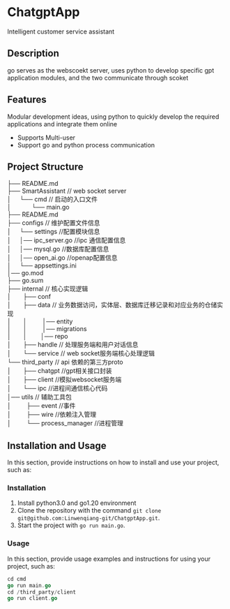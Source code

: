 # ChatgptApp
Intelligent customer service assistant

## Description

go serves as the webscoekt server, uses python to develop specific gpt application modules, and the two communicate through scoket

## Features

Modular development ideas, using python to quickly develop the required applications and integrate them online

- Supports Multi-user
- Support go and python process communication


## Project Structure
  
├── README.md  
├── SmartAssistant  // web socket server  
│&nbsp;&nbsp;&nbsp;&nbsp;&nbsp;└── cmd // 启动的入口文件   
│&nbsp;&nbsp;&nbsp;&nbsp;&nbsp;&nbsp;&nbsp;&nbsp;&nbsp;&nbsp;&nbsp;&nbsp;└── main.go         
├── README.md   
├── configs  // 维护配置文件信息  
│	&nbsp;&nbsp;&nbsp;&nbsp;└── settings //配置模块信息  
│&nbsp;&nbsp;&nbsp;&nbsp;	│── ipc_server.go //ipc 通信配置信息  
│&nbsp;&nbsp;&nbsp;&nbsp;	│── mysql.go //数据库配置信息  
│&nbsp;&nbsp;&nbsp;&nbsp;	│── open_ai.go //openap配置信息  
│&nbsp;&nbsp;&nbsp;&nbsp; └── appsettings.ini  
│── go.mod  
├── go.sum  
├── internal  // 核心实现逻辑    
│&nbsp;&nbsp;&nbsp;&nbsp;   ├── conf  
│&nbsp;&nbsp;&nbsp;&nbsp;   ├── data  // 业务数据访问，实体层、数据库迁移记录和对应业务的仓储实现  
│&nbsp;&nbsp;&nbsp;&nbsp;&nbsp;&nbsp;   │  &nbsp;&nbsp;&nbsp;&nbsp;&nbsp;&nbsp;&nbsp;│── entity  
│&nbsp;&nbsp;&nbsp;&nbsp;&nbsp;&nbsp;   │  &nbsp;&nbsp;&nbsp;&nbsp;&nbsp;&nbsp;&nbsp;│── migrations  
│   &nbsp;&nbsp;&nbsp;&nbsp;│  &nbsp;&nbsp;&nbsp;&nbsp;&nbsp;&nbsp;&nbsp;│── repo  
│   &nbsp;&nbsp;&nbsp;&nbsp;├── handle  // 处理服务端和用户对话信息  
│   &nbsp;&nbsp;&nbsp;&nbsp;└── service  // web socket服务端核心处理逻辑  
└── third_party  // api 依赖的第三方proto  
│&nbsp;&nbsp;&nbsp;&nbsp;&nbsp;&nbsp;    ├── chatgpt //gpt相关接口封装  
│&nbsp;&nbsp;&nbsp;&nbsp;    ├── client //模拟websocket服务端  
│&nbsp;&nbsp;&nbsp;&nbsp;    └── ipc  //进程间通信核心代码  
│── utils   // 辅助工具包  
│    &nbsp;&nbsp;&nbsp;&nbsp;&nbsp;&nbsp;&nbsp;&nbsp;├── event //事件  
│    &nbsp;&nbsp;&nbsp;&nbsp;&nbsp;├── wire  //依赖注入管理  
│    &nbsp;&nbsp;&nbsp;&nbsp;&nbsp;└── process_manager  //进程管理  
## Installation and Usage

In this section, provide instructions on how to install and use your project, such as:

### Installation

1. Install python3.0 and go1.20 environment
2. Clone the repository with the command `git clone git@github.com:Linwenqiang-git/ChatgptApp.git`.
3. Start the project with `go run main.go`.

### Usage

In this section, provide usage examples and instructions for using your project, such as:

```go 
cd cmd
go run main.go
cd /third_party/client
go run client.go
